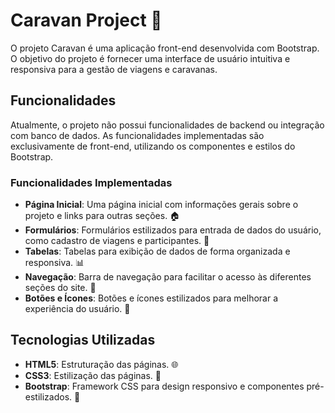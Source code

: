 # Caravan Project 🚐

O projeto Caravan é uma aplicação front-end desenvolvida com Bootstrap. O objetivo do projeto é fornecer uma interface de usuário intuitiva e responsiva para a gestão de viagens e caravanas.

## Funcionalidades
Atualmente, o projeto não possui funcionalidades de backend ou integração com banco de dados. As funcionalidades implementadas são exclusivamente de front-end, utilizando os componentes e estilos do Bootstrap.

### Funcionalidades Implementadas
- **Página Inicial**: Uma página inicial com informações gerais sobre o projeto e links para outras seções. 🏠
- **Formulários**: Formulários estilizados para entrada de dados do usuário, como cadastro de viagens e participantes. 📝
- **Tabelas**: Tabelas para exibição de dados de forma organizada e responsiva. 📊
- **Navegação**: Barra de navegação para facilitar o acesso às diferentes seções do site. 🧭
- **Botões e Ícones**: Botões e ícones estilizados para melhorar a experiência do usuário. 🔘

## Tecnologias Utilizadas
- **HTML5**: Estruturação das páginas. 🌐
- **CSS3**: Estilização das páginas. 🎨
- **Bootstrap**: Framework CSS para design responsivo e componentes pré-estilizados. 📱